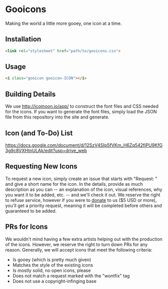 # Gooicons
Making the world a little more gooey, one icon at a time.

## Installation

```html
<link rel="stylesheet" href="path/to/gooicons.css">
```

## Usage

```html
<i class="gooicon gooicon-ICON"></i>
```

## Building Details

We use http://icomoon.io/app/ to construct the font files and CSS needed for the icons.  If you want to generate the font files, simply load the JSON file from this repository into the site and generate.

## Icon (and To-Do) List
https://docs.google.com/document/d/12SzV4SIp5fVKm_H6Zq542fiPU9KfG3g9c8VXHtnULAk/edit?usp=drive_web

## Requesting New Icons
To request a new icon, simply create an issue that starts with "Request: " and give a short name for the icon.  In the details, provide as much description as you can -- an explanation of the icon, visual references, why you want it to be added, etc. -- and we'll check it out.  We reserve the right to refuse service, however if you were to [donate](https://ko-fi.com/vinyldarkscratch) to us ($5 USD or more), you'll get a priority request, meaning it will be completed before others and guaranteed to be added.

## PRs for Icons
We wouldn't mind having a few extra artists helping out with the production of the icons.  However, we reserve the right to turn down PRs for any reason.  Generally, we will accept icons that meet the following criteria:
 - Is gooey (which is pretty much given)
 - Matches the style of the existing icons
 - Is mostly solid, no open icons, please
 - Does not match a request marked with the "wontfix" tag
 - Does not use a copyright-infinging base

